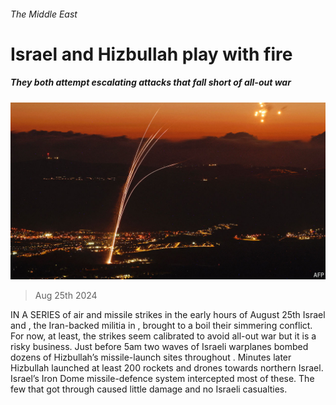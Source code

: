 ###### The Middle East

# Israel and Hizbullah play with fire 

##### They both attempt escalating attacks that fall short of all-out war 

![image](images/20240831_MAP002.jpg) 

> Aug 25th 2024 

IN A SERIES of air and missile strikes in the early hours of August 25th Israel and , the Iran-backed militia in , brought to a boil their simmering conflict. For now, at least, the strikes seem calibrated to avoid all-out war but it is a risky business. Just before 5am two waves of Israeli warplanes bombed dozens of Hizbullah’s missile-launch sites throughout . Minutes later Hizbullah launched at least 200 rockets and drones towards northern Israel. Israel’s Iron Dome missile-defence system intercepted most of these. The few that got through caused little damage and no Israeli casualties.

